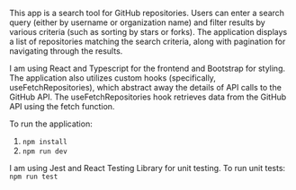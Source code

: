 This app is a search tool for GitHub repositories. Users can enter a search query (either by username or organization name) and filter results by various criteria (such as sorting by stars or forks). The application displays a list of repositories matching the search criteria, along with pagination for navigating through the results.

I am using React and Typescript for the frontend and Bootstrap for styling. The application also utilizes custom hooks (specifically, useFetchRepositories), which abstract away the details of API calls to the GitHub API. The useFetchRepositories hook retrieves data from the GitHub API using the fetch function.

To run the application:
1. `npm install`
2. `npm run dev`

I am using Jest and React Testing Library for unit testing.
To run unit tests:
`npm run test`
